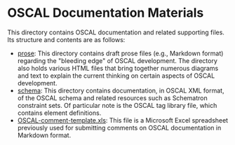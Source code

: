 # OSCAL Documentation Materials

This directory contains OSCAL documentation and related supporting files. Its structure and contents are as follows:

 * [prose](prose): This directory contains draft prose files (e.g., Markdown format) regarding the "bleeding edge" of OSCAL development. The directory also holds various HTML files that bring together numerous diagrams and text to explain the current thinking on certain aspects of OSCAL development.
 * [schema](schema): This directory contains documentation, in OSCAL XML format, of the OSCAL schema and related resources such as Schematron constraint sets. Of particular note is the OSCAL tag library file, which contains element definitions.
 * [OSCAL-comment-template.xls](OSCAL-comment-template.xls): This file is a Microsoft Excel spreadsheet previously used for submitting comments on OSCAL documentation in Markdown format.
